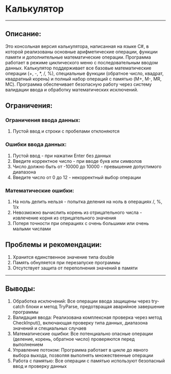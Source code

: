 # Калькулятор

---

## Описание:
Это консольная версия калькулятора, написанная на языке C#, в которой реализованы основные арифметические операции, функции памяти и дополнительные математические операции. Программа работает в режиме циклического меню с последовательным вводом данных.
Калькулятор поддерживает все базовые математические операции (+, -, *, /, %), специальные функции (обратное число, квадрат, квадратный корень) и полный набор операций с памятью (M+, M-, MR, MC). Программа обеспечивает безопасную работу через систему валидации ввода и обработку математических исключений.

## Ограничения:

### Ограничения ввода данных:
1. Пустой ввод и строки с пробелами отклоняются

### Ошибки ввода данных:
1. Пустой ввод - при нажатии Enter без данных
2. Введите корректное число - при вводе букв или символов
3. Число должно быть от -10000 до 10000 - превышение допустимого диапазона
4. Введите число от 0 до 12 - некорректный выбор операции

### Математические ошибки:
1. На ноль делить нельзя - попытка деления на ноль в операциях /, %, 1/x
2. Невозможно вычислить корень из отрицательного числа - извлечение корня из отрицательного значения
3. Потеря точности при операциях с очень большими или очень малыми числами

## Проблемы и рекомендации:
1. Хранится единственное значение типа double
2. Память обнуляется при перезапуске программы
3. Отсутствует защита от переполнения значений в памяти

---

## Выводы:
1. Обработка исключений: Все операции ввода защищены через try-catch блоки и метод TryParse, предотвращая аварийное завершение программы
2. Валидация ввода: Реализована комплексная проверка через метод CheckInput(), включающая проверку типа данных, диапазона значений и специальных случаев
3. Математические ошибки: Все потенциально опасные операции (деление, корень, обратное число) проверяются перед выполнением
4. Управление потоком: Программа работает в цикле до явного выбора выхода, позволяя выполнять множественные операции
5. Работа с памятью: Все операции с памятью используют безопасный ввод и проверку данных